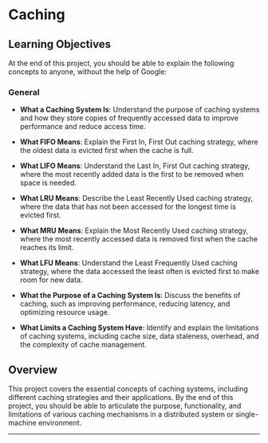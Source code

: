 # Caching

## Learning Objectives

At the end of this project, you should be able to explain the following concepts to anyone, without the help of Google:

### General
- **What a Caching System Is**: Understand the purpose of caching systems and how they store copies of frequently accessed data to improve performance and reduce access time.

- **What FIFO Means**: Explain the First In, First Out caching strategy, where the oldest data is evicted first when the cache is full.

- **What LIFO Means**: Understand the Last In, First Out caching strategy, where the most recently added data is the first to be removed when space is needed.

- **What LRU Means**: Describe the Least Recently Used caching strategy, where the data that has not been accessed for the longest time is evicted first.

- **What MRU Means**: Explain the Most Recently Used caching strategy, where the most recently accessed data is removed first when the cache reaches its limit.

- **What LFU Means**: Understand the Least Frequently Used caching strategy, where the data accessed the least often is evicted first to make room for new data.

- **What the Purpose of a Caching System Is**: Discuss the benefits of caching, such as improving performance, reducing latency, and optimizing resource usage.

- **What Limits a Caching System Have**: Identify and explain the limitations of caching systems, including cache size, data staleness, overhead, and the complexity of cache management.

## Overview
This project covers the essential concepts of caching systems, including different caching strategies and their applications. By the end of this project, you should be able to articulate the purpose, functionality, and limitations of various caching mechanisms in a distributed system or single-machine environment.

---

